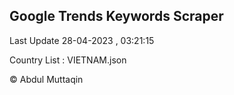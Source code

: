 

## Google Trends Keywords Scraper 
 
Last Update 28-04-2023 , 03:21:15

Country List :
VIETNAM.json



© Abdul Muttaqin 
